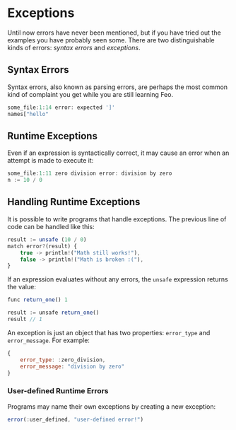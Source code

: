 # Exceptions

Until now errors have never been mentioned, but if you have tried out the examples you have probably seen some.
There are two distinguishable kinds of errors: *syntax errors* and *exceptions*.

## Syntax Errors
Syntax errors, also known as parsing errors, are perhaps the most common kind of complaint you get while you are still learning Feo.
```js
some_file:1:14 error: expected ']'
names["hello"
```

## Runtime Exceptions
Even if an expression is syntactically correct, it may cause an error when an attempt is made to execute it:
```js
some_file:1:11 zero division error: division by zero
n := 10 / 0
```

## Handling Runtime Exceptions
It is possible to write programs that handle exceptions. The previous line of code can be handled like this:
```js
result := unsafe (10 / 0)
match error?(result) {
    true -> println!("Math still works!"),
    false -> println!("Math is broken :("),
}
```
If an expression evaluates without any errors, the `unsafe` expression returns the value:
```js
func return_one() 1

result := unsafe return_one()
result // 1
```

An exception is just an object that has two properties: `error_type` and `error_message`. For example:
```js
{
    error_type: :zero_division,
    error_message: "division by zero"
}
```

### User-defined Runtime Errors
Programs may name their own exceptions by creating a new exception:
```js
error(:user_defined, "user-defined error!")
```
